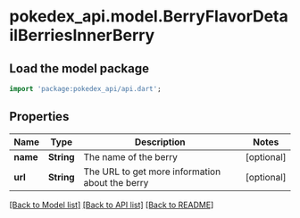 # pokedex_api.model.BerryFlavorDetailBerriesInnerBerry

## Load the model package
```dart
import 'package:pokedex_api/api.dart';
```

## Properties
Name | Type | Description | Notes
------------ | ------------- | ------------- | -------------
**name** | **String** | The name of the berry | [optional] 
**url** | **String** | The URL to get more information about the berry | [optional] 

[[Back to Model list]](../README.md#documentation-for-models) [[Back to API list]](../README.md#documentation-for-api-endpoints) [[Back to README]](../README.md)


